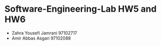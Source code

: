 # Software-Engineering-Lab HW5 and HW6

- Zahra Yousefi Jamrani 97102717
- Amir Abbas Asgari 97102088
